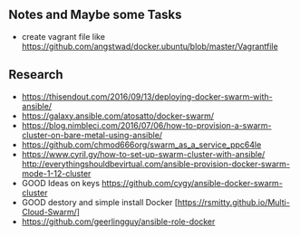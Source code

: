 ## Notes and Maybe some Tasks

- create vagrant file like https://github.com/angstwad/docker.ubuntu/blob/master/Vagrantfile


## Research
- https://thisendout.com/2016/09/13/deploying-docker-swarm-with-ansible/
- https://galaxy.ansible.com/atosatto/docker-swarm/
- https://blog.nimbleci.com/2016/07/06/how-to-provision-a-swarm-cluster-on-bare-metal-using-ansible/
- https://github.com/chmod666org/swarm_as_a_service_ppc64le
- https://www.cyril.gy/how-to-set-up-swarm-cluster-with-ansible/
http://everythingshouldbevirtual.com/ansible-provision-docker-swarm-mode-1-12-cluster
- GOOD Ideas on keys https://github.com/cygy/ansible-docker-swarm-cluster
- GOOD destory and simple install Docker [https://rsmitty.github.io/Multi-Cloud-Swarm/]
- https://github.com/geerlingguy/ansible-role-docker





